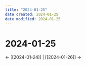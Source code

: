 ```yaml
---
title: "2024-01-25"
date created: 2024-01-25
date modified: 2024-01-25
---
```


# 2024-01-25

← [[2024-01-24]] | [[2024-01-26]] →
